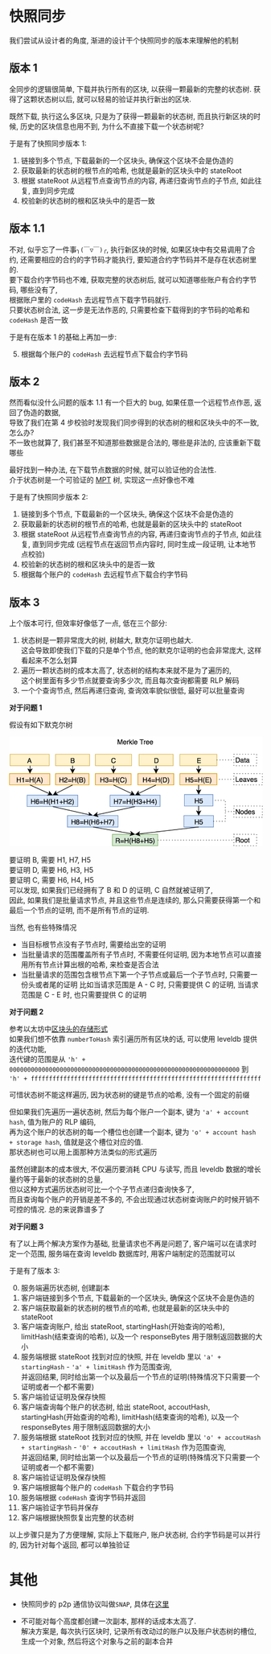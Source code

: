 # 快照同步

我们尝试从设计者的角度, 渐进的设计干个快照同步的版本来理解他的机制

## 版本 1

全同步的逻辑很简单, 下载并执行所有的区块, 以获得一颗最新的完整的状态树.
获得了这颗状态树以后, 就可以轻易的验证并执行新出的区块.

既然下载, 执行这么多区块, 只是为了获得一颗最新的状态树, 而且执行新区块的时候, 历史的区块信息也用不到, 为什么不直接下载一个状态树呢?

于是有了快照同步版本 1:

1. 链接到多个节点, 下载最新的一个区块头, 确保这个区块不会是伪造的
2. 获取最新的状态树的根节点的哈希, 也就是最新的区块头中的 stateRoot
3. 根据 stateRoot 从远程节点查询节点的内容, 再递归查询节点的子节点, 如此往复, 直到同步完成
4. 校验新的状态树的根和区块头中的是否一致

## 版本 1.1

不对, 似乎忘了一件事`╮(￣▽￣)╭`, 执行新区块的时候, 如果区块中有交易调用了合约, 还需要相应的合约的字节码才能执行, 要知道合约字节码并不是存在状态树里的.</br>
要下载合约字节码也不难, 获取完整的状态树后, 就可以知道哪些账户有合约字节码, 哪些没有了,</br>
根据账户里的 `codeHash` 去远程节点下载字节码就行.</br>
只要状态树合法, 这一步是无法作恶的, 只需要检查下载得到的字节码的哈希和 `codeHash` 是否一致

于是有在版本 1 的基础上再加一步:

5. 根据每个账户的 `codeHash` 去远程节点下载合约字节码

## 版本 2

然而看似没什么问题的版本 1.1 有一个巨大的 bug, 如果任意一个远程节点作恶, 返回了伪造的数据,</br>
导致了我们在第 4 步校验时发现我们同步得到的状态树的根和区块头中的不一致, 怎么办?</br>
不一致也就算了, 我们甚至不知道那些数据是合法的, 哪些是非法的, 应该重新下载哪些

最好找到一种办法, 在下载节点数据的时候, 就可以验证他的合法性.</br>
介于状态树是一个可验证的 [MPT](./merkle-patricia-tree.md) 树, 实现这一点好像也不难

于是有了快照同步版本 2:

1. 链接到多个节点, 下载最新的一个区块头, 确保这个区块不会是伪造的
2. 获取最新的状态树的根节点的哈希, 也就是最新的区块头中的 stateRoot
3. 根据 stateRoot 从远程节点查询节点的内容, 再递归查询节点的子节点, 如此往复, 直到同步完成
   (远程节点在返回节点内容时, 同时生成一段证明, 让本地节点校验)
4. 校验新的状态树的根和区块头中的是否一致
5. 根据每个账户的 `codeHash` 去远程节点下载合约字节码

## 版本 3

上个版本可行, 但效率好像低了一点, 低在三个部分:

1. 状态树是一颗非常庞大的树, 树越大, 默克尔证明也越大.</br>
   这会导致即使我们下载的只是单个节点, 他的默克尔证明的也会非常庞大, 这样看起来不怎么划算
2. 遍历一颗状态树的成本太高了, 状态树的结构本来就不是为了遍历的,</br>
   这个树里面有多少节点就要查询多少次, 而且每次查询都需要 RLP 解码
3. 一个个查询节点, 然后再递归查询, 查询效率貌似很低, 最好可以批量查询

**对于问题 1**

假设有如下默克尔树

![avatar](../img/snapshot.png)

要证明 B, 需要 H1, H7, H5</br>
要证明 D, 需要 H6, H3, H5</br>
要证明 C, 需要 H6, H4, H5</br>
可以发现, 如果我们已经拥有了 B 和 D 的证明, C 自然就被证明了,</br>
因此, 如果我们是批量请求节点, 并且这些节点是连续的, 那么只需要获得第一个和最后一个节点的证明, 而不是所有节点的证明.</br>

当然, 也有些特殊情况

- 当目标根节点没有子节点时, 需要给出空的证明
- 当批量请求的范围覆盖所有子节点时, 不需要任何证明, 因为本地节点可以直接用所有节点计算出根的哈希, 来检查是否合法
- 当批量请求的范围包含根节点下第一个子节点或最后一个子节点时, 只需要一份头或者尾的证明
  比如当请求范围是 A - C 时, 只需要提供 C 的证明, 当请求范围是 C - E 时, 也只需要提供 C 的证明

**对于问题 2**

参考以太坊中[区块头的存储形式](./ethereum-database.md)</br>
如果我们想不依靠 `numberToHash` 索引遍历所有区块的话, 可以使用 leveldb 提供的迭代功能,</br>
迭代键的范围是从 `'h' + 0000000000000000000000000000000000000000000000000000000000000000` 到 </br>
`'h' + ffffffffffffffffffffffffffffffffffffffffffffffffffffffffffffffff`

可惜状态树不能这样遍历, 因为状态树的键是节点的哈希, 没有一个固定的前缀

但如果我们先遍历一遍状态树, 然后为每个账户一个副本, 键为 `'a' + account hash`, 值为账户的 RLP 编码,</br>
再为这个账户的状态树的每一个槽位也创建一个副本, 键为 `'o' + account hash + storage hash`, 值就是这个槽位对应的值.</br>
那状态树也可以用上面那种方法类似的形式遍历

虽然创建副本的成本很大, 不仅遍历要消耗 CPU 与读写, 而且 leveldb 数据的增长量约等于最新的状态树的总量,</br>
但以这种方式遍历状态树可比一个个子节点递归查询快多了,</br>
而且查询每个账户的开销是差不多的, 不会出现通过状态树查询账户的时候开销不可控的情况. 总的来说靠谱多了

**对于问题 3**

有了以上两个解决方案作为基础, 批量请求也不再是问题了, 客户端可以在请求时定一个范围, 服务端在查询 leveldb 数据库时, 用客户端制定的范围就可以

于是有了版本 3:

0. 服务端遍历状态树, 创建副本
1. 客户端链接到多个节点, 下载最新的一个区块头, 确保这个区块不会是伪造的
2. 客户端获取最新的状态树的根节点的哈希, 也就是最新的区块头中的 stateRoot
3. 客户端查询账户, 给出 stateRoot, startingHash(开始查询的哈希), limitHash(结束查询的哈希), 以及一个 responseBytes 用于限制返回数据的大小
4. 服务端根据 stateRoot 找到对应的快照, 并在 leveldb 里以 `'a' + startingHash` - `'a' + limitHash` 作为范围查询,</br>
   并返回结果, 同时给出第一个以及最后一个节点的证明(特殊情况下只需要一个证明或者一个都不需要)
5. 客户端验证证明及保存快照
6. 客户端查询每个账户的状态树, 给出 stateRoot, accoutHash, startingHash(开始查询的哈希), limitHash(结束查询的哈希), 以及一个 responseBytes 用于限制返回数据的大小
7. 服务端根据 stateRoot 找到对应的快照, 并在 leveldb 里以 `'o' + accoutHash + startingHash` - `'0' + accoutHash + limitHash` 作为范围查询,</br>
   并返回结果, 同时给出第一个以及最后一个节点的证明(特殊情况下只需要一个证明或者一个都不需要)
8. 客户端验证证明及保存快照
9. 客户端根据每个账户的 `codeHash` 下载合约字节码
10. 服务端根据 `codeHash` 查询字节码并返回
11. 客户端验证字节码并保存
12. 客户端根据快照恢复出完整的状态树

以上步骤只是为了方便理解, 实际上下载账户, 账户状态树, 合约字节码是可以并行的, 因为针对每个返回, 都可以单独验证

# 其他

- 快照同步的 p2p 通信协议叫做`SNAP`, 具体在[这里](https://github.com/ethereum/devp2p/blob/master/caps/snap.md)

- 不可能对每个高度都创建一次副本, 那样的话成本太高了.</br>
  解决方案是, 每次执行区块时, 记录所有改动过的账户以及账户状态树的槽位, 生成一个对象, 然后将这个对象与之前的副本合并
